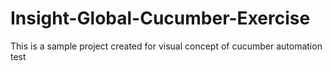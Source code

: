 # Insight-Global-Cucumber-Exercise
This is a sample project created for visual concept of cucumber automation test
